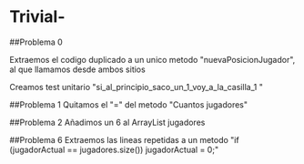 # Trivial-

##Problema 0

Extraemos el codigo duplicado a un unico metodo "nuevaPosicionJugador",
al que llamamos desde ambos sitios

Creamos test unitario "si_al_principio_saco_un_1_voy_a_la_casilla_1
"

##Problema 1
Quitamos el "=" del metodo "Cuantos jugadores"

##Problema 2 
Añadimos un 6 al ArrayList jugadores

##Problema 6
Extraemos las lineas repetidas a un metodo "if (jugadorActual == jugadores.size()) jugadorActual = 0;"